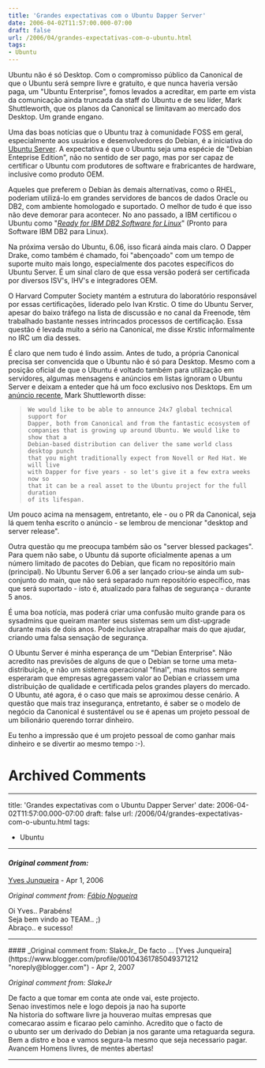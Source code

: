 ```yaml
---
title: 'Grandes expectativas com o Ubuntu Dapper Server'
date: 2006-04-02T11:57:00.000-07:00
draft: false
url: /2006/04/grandes-expectativas-com-o-ubuntu.html
tags: 
- Ubuntu
---
```


Ubuntu não é só Desktop. Com o compromisso público da Canonical de que o Ubuntu será sempre livre e gratuito, e que nunca haveria versão paga, um "Ubuntu Enterprise", fomos levados a acreditar, em parte em vista da comunicação ainda truncada da staff do Ubuntu e de seu líder, Mark Shuttleworth, que os planos da Canonical se limitavam ao mercado dos Desktop. Um grande engano.  
  
Uma das boas notícias que o Ubuntu traz à comunidade FOSS em geral, especialmente aos usuários e desenvolvedores do Debian, é a iniciativa do [Ubuntu Server](https://wiki.ubuntu.com/ServerCandy "Ubuntu Server"). A expectativa é que o Ubuntu seja uma espécie de "Debian Enteprise Edition", não no sentido de ser pago, mas por ser capaz de certificar o Ubuntu com produtores de software e frabricantes de hardware, inclusive como produto OEM.  
  
Aqueles que preferem o Debian às demais alternativas, como o RHEL, poderiam utilizá-lo em grandes servidores de bancos de dados Oracle ou DB2, com ambiente homologado e suportado. O melhor de tudo é que isso não deve demorar para acontecer. No ano passado, a IBM certificou o Ubuntu como "[_Ready for IBM DB2 Software for Linux_](http://www-304.ibm.com/jct09002c/gsdod/solutiondetails.do?solutionId=23236&lc=en&stateCd=P&page=1)" (Pronto para Software IBM DB2 para Linux).  
  
Na próxima versão do Ubuntu, 6.06, isso ficará ainda mais claro. O Dapper Drake, como também é chamado, foi "abençoado" com um tempo de suporte muito mais longo, especialmente dos pacotes específicos do Ubuntu Server. É um sinal claro de que essa versão poderá ser certificada por diversos ISV's, IHV's e integradores OEM.  
  
O Harvard Computer Society mantém a estrutura do laboratório responsável por essas certificações, liderado pelo Ivan Krstic. O time do Ubuntu Server, apesar do baixo tráfego na lista de discussão e no canal da Freenode, têm trabalhado bastante nesses intrincados processos de certificação. Essa questão é levada muito a sério na Canonical, me disse Krstic informalmente no IRC um dia desses.  
  
  
É claro que nem tudo é lindo assim. Antes de tudo, a própria Canonical precisa ser convencida que o Ubuntu não é só para Desktop. Mesmo com a posição oficial de que o Ubuntu é voltado também para utilização em servidores, algumas mensagens e anúncios em listas ignoram o Ubuntu Server e deixam a enteder que há um foco exclusivo nos Desktops. Em um [anúncio recente](https://lists.ubuntu.com/archives/ubuntu-devel-announce/2006-March/000094.html), Mark Shuttleworth disse:  

>   
> ```
> We would like to be able to announce 24x7 global technical support for  
> Dapper, both from Canonical and from the fantastic ecosystem of  
> companies that is growing up around Ubuntu. We would like to show that a  
> Debian-based distribution can deliver the same world class desktop punch  
> that you might traditionally expect from Novell or Red Hat. We will live  
> with Dapper for five years - so let's give it a few extra weeks now so  
> that it can be a real asset to the Ubuntu project for the full duration  
> of its lifespan.
> ```  

  
Um pouco acima na mensagem, entretanto, ele - ou o PR da Canonical, seja lá quem tenha escrito o anúncio - se lembrou de mencionar "desktop and server release".  
  
Outra questão qu me preocupa também são os "server blessed packages". Para quem não sabe, o Ubuntu dá suporte oficialmente apenas a um número limitado de pacotes do Debian, que ficam no repositório main (principal). No Ubuntu Server 6.06 a ser lançado criou-se ainda um sub-conjunto do main, que não será separado num repositório específico, mas que será suportado - isto é, atualizado para falhas de segurança - durante 5 anos.  
  
É uma boa notícia, mas poderá criar uma confusão muito grande para os sysadmins que queiram manter seus sistemas sem um dist-upgrade durante mais de dois anos. Pode inclusive atrapalhar mais do que ajudar, criando uma falsa sensação de segurança.  
  
O Ubuntu Server é minha esperança de um "Debian Enterprise". Não acredito nas previsões de alguns de que o Debian se torne uma meta-distribuição, e não um sistema operacional "final", mas muitos sempre esperaram que empresas agregassem valor ao Debian e criassem uma distribuição de qualidade e certificada pelos grandes players do mercado. O Ubuntu, até agora, é o caso que mais se aproximou desse cenário. A questão que mais traz insegurança, entretanto, é saber se o modelo de negócio da Canonical é sustentável ou se é apenas um projeto pessoal de um bilionário querendo torrar dinheiro.  
  
Eu tenho a impressão que é um projeto pessoal de como ganhar mais dinheiro e se divertir ao mesmo tempo :-).
# Archived Comments
---
title: 'Grandes expectativas com o Ubuntu Dapper Server'
date: 2006-04-02T11:57:00.000-07:00
draft: false
url: /2006/04/grandes-expectativas-com-o-ubuntu.html
tags: 
- Ubuntu
---

#### _Original comment from:_
[Yves Junqueira](https://www.blogger.com/profile/00104361785049371212 "noreply@blogger.com") - <time datetime="2006-04-03T15:38:00.000-07:00">Apr 1, 2006</time>

_Original comment from: [Fábio Nogueira](http://barraroumi.wordpress.com)_  
  
Oi Yves.. Parabéns!  
Seja bem vindo ao TEAM.. ;)  
Abraço.. e sucesso!
<hr />
#### _Original comment from: SlakeJr_ De facto ...
[Yves Junqueira](https://www.blogger.com/profile/00104361785049371212 "noreply@blogger.com") - <time datetime="2007-04-17T00:07:00.000-07:00">Apr 2, 2007</time>

_Original comment from: SlakeJr_  
  
De facto a que tomar em conta ate onde vai, este projecto.  
Senao investimos nele e logo depois ja nao ha suporte  
Na historia do software livre ja houverao muitas empresas que  
comecarao assim e ficarao pelo caminho. Acredito que o facto de  
o ubunto ser um derivado do Debian ja nos garante uma retaguarda segura. Bem a distro e boa e vamos segura-la mesmo que seja necessario pagar. Avancem Homens livres, de mentes abertas!
<hr />

